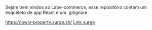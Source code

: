 Sejam bem vindos ao Labe-commerce, esse repositório contém um esqueleto de app React e um .gitignore.

https://lowly-property.surge.sh/
<a href=“https://lowly-property.surge.sh/“>Link surge</a>
